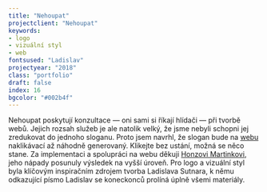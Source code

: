 ```yaml
---
title: "Nehoupat"
projectclient: "Nehoupat"
keywords: 
- logo
- vizuální styl
- web
fontsused: "Ladislav"
projectyear: "2018"
class: "portfolio"
draft: false
index: 16
bgcolor: "#002b4f"
---
```


Nehoupat poskytují konzultace — oni sami si říkají hlídači — při tvorbě webů. Jejich rozsah služeb je ale natolik velký, že jsme nebyli schopni jej zredukovat do jednoho sloganu. Proto jsem navrhl, že slogan bude na [webu](https://www.nehoupat.cz) naklikávací až náhodně generovaný. Klikejte bez ustání, možná se něco stane. Za&nbsp;implementaci a&nbsp;spolupráci na webu děkuji [Honzovi Martinkovi](https://www.jan-martinek.com), jeho nápady posunuly výsledek na vyšší úroveň. Pro logo a&nbsp;vizuální styl byla klíčovým inspiračním zdrojem tvorba Ladislava Sutnara, k&nbsp;němu odkazující písmo Ladislav se koneckonců prolíná úplně všemi materiály.